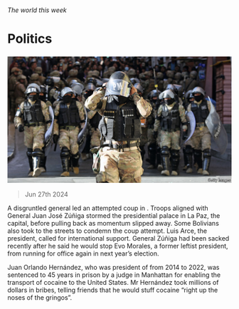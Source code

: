 ###### The world this week

# Politics 

#####  

![image](images/20240629_WWP004.jpg) 

> Jun 27th 2024 

A disgruntled general led an attempted coup in . Troops aligned with General Juan José Zúñiga stormed the presidential palace in La Paz, the capital, before pulling back as momentum slipped away. Some Bolivians also took to the streets to condemn the coup attempt. Luis Arce, the president, called for international support. General Zúñiga had been sacked recently after he said he would stop Evo Morales, a former leftist president, from running for office again in next year’s election. 

Juan Orlando Hernández, who was president of  from 2014 to 2022, was sentenced to 45 years in prison by a judge in Manhattan for enabling the transport of cocaine to the United States. Mr Hernández took millions of dollars in bribes, telling friends that he would stuff cocaine “right up the noses of the gringos”. 

